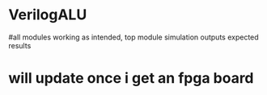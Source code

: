 # VerilogALU

#all modules working as intended,
top module simulation outputs expected results
# will update once i get an fpga board
